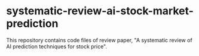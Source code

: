 # systematic-review-ai-stock-market-prediction
This repository contains code files of review paper, "A systematic review of AI prediction techniques for stock price".
